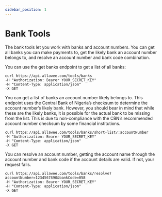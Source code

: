 ```yaml
---
sidebar_position: 1
---
```


# Bank Tools

The bank tools let you work with banks and account numbers. You can get all banks you can make payments to, get the likely bank an account number belongs to, and resolve an account number and bank code combination.

You can use the get banks endpoint to get a list of all banks:

```
curl https://api.allawee.com/tools/banks
-H "Authorization: Bearer YOUR_SECRET_KEY"
-H "Content-Type: application/json"
-X GET
```

You can get a list of banks an account number likely belongs to. This endpoint uses the Central Bank of Nigeria’s checksum to determine the account number’s likely bank. However, you should bear in mind that while these are the likely banks, it is possible for the actual bank to be missing from the list. This is due to non-compliance with the CBN’s recommended account number checksum by some financial institutions.

```
curl https://api.allawee.com/tools/banks/short-list/:accountNumber
-H "Authorization: Bearer YOUR_SECRET_KEY"
-H "Content-Type: application/json"
-X GET
```

You can resolve an account number, getting the account name through the account number and bank code if the account details are valid. If not, your request fails.

```
curl https://api.allawee.com/tools/banks/resolve?accountNumber=1234567890&bankCode=058
-H "Authorization: Bearer YOUR_SECRET_KEY"
-H "Content-Type: application/json"
-X GET
```
